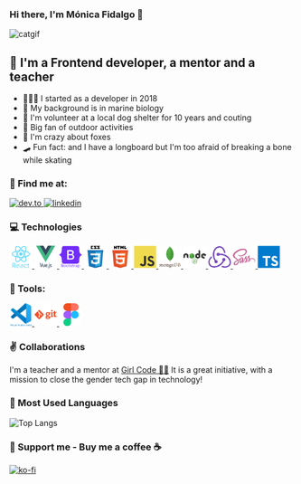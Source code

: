 ### Hi there, I'm Mónica Fidalgo 👋



![catgif](https://user-images.githubusercontent.com/41929489/144757407-64bd4005-dbba-490f-a600-bb02ee2ab5ac.gif)

## 🦄 I'm a Frontend developer, a mentor and a teacher
- 👩🏽‍💻  I started as a developer in 2018
- 🐬  My background is in marine biology
- 🐶  I'm volunteer at a local dog shelter for 10 years and couting
- 🌱  Big fan of outdoor activities
- 🦊  I'm crazy about foxes
- 🛹  Fun fact: and I have a longboard but I'm too afraid of breaking a bone while skating


### 🔎   Find me at:
  <a href="https://dev.to/monicafidalgo" rel="nofollow">
    <img
      src="https://img.shields.io/badge/dev.to-0A0A0A?style=for-the-badge&logo=dev.to&logoColor=white"
      alt="dev.to"
      width="98"
      height="28"
      style="max-width: 100%"
    />
  </a>
    <a href="https://www.linkedin.com/in/monicafidalgo/" rel="nofollow">
    <img
      src="https://img.shields.io/badge/LinkedIn-0077B5?style=for-the-badge&logo=linkedin&logoColor=white"
      alt="linkedin"
      width="111"
      height="28"
      style="max-width: 100%"
    />
  </a>
<br/>


### 💻  Technologies
<p align="left" dir="auto">
   <a href="https://reactjs.org/" rel="nofollow">
    <img
      src="https://raw.githubusercontent.com/devicons/devicon/master/icons/react/react-original-wordmark.svg"
      alt="react"
      width="40"
      height="40"
      style="max-width: 100%"
    />
  </a>
   <a href="https://vuejs.org/" rel="nofollow">
    <img
      src="https://raw.githubusercontent.com/devicons/devicon/master/icons/vuejs/vuejs-original-wordmark.svg"
      alt="vuejs"
      width="40"
      height="40"
      style="max-width: 100%"
    />
  </a>
  <a href="https://getbootstrap.com" rel="nofollow">
    <img
      src="https://raw.githubusercontent.com/devicons/devicon/master/icons/bootstrap/bootstrap-plain-wordmark.svg"
      alt="bootstrap"
      width="40"
      height="40"
      style="max-width: 100%"
    />
  </a>
  <a href="https://www.w3schools.com/css/" rel="nofollow">
    <img
      src="https://raw.githubusercontent.com/devicons/devicon/master/icons/css3/css3-original-wordmark.svg"
      alt="css3"
      width="40"
      height="40"
      style="max-width: 100%"
    />
  </a>

  <a href="https://www.w3.org/html/" rel="nofollow">
    <img
      src="https://raw.githubusercontent.com/devicons/devicon/master/icons/html5/html5-original-wordmark.svg"
      alt="html5"
      width="40"
      height="40"
      style="max-width: 100%"
    />
  </a>
  <a
    href="https://developer.mozilla.org/en-US/docs/Web/JavaScript"
    rel="nofollow"
  >
    <img
      src="https://raw.githubusercontent.com/devicons/devicon/master/icons/javascript/javascript-original.svg"
      alt="javascript"
      width="40"
      height="40"
      style="max-width: 100%"
    />
  </a>
  <a href="https://www.mongodb.com/" rel="nofollow">
    <img
      src="https://raw.githubusercontent.com/devicons/devicon/master/icons/mongodb/mongodb-original-wordmark.svg"
      alt="mongodb"
      width="40"
      height="40"
      style="max-width: 100%"
    />
  </a>
  <a href="https://nodejs.org" rel="nofollow">
    <img
      src="https://raw.githubusercontent.com/devicons/devicon/master/icons/nodejs/nodejs-original-wordmark.svg"
      alt="nodejs"
      width="40"
      height="40"
      style="max-width: 100%"
    />
  </a>
  <a href="https://redux.js.org" rel="nofollow">
    <img
      src="https://raw.githubusercontent.com/devicons/devicon/master/icons/redux/redux-original.svg"
      alt="redux"
      width="40"
      height="40"
      style="max-width: 100%"
    />
  </a>
  <a href="https://sass-lang.com" rel="nofollow">
    <img
      src="https://raw.githubusercontent.com/devicons/devicon/master/icons/sass/sass-original.svg"
      alt="sass"
      width="40"
      height="40"
      style="max-width: 100%"
    />
  </a>
  <a href="https://www.typescriptlang.org/" rel="nofollow">
    <img
      src="https://raw.githubusercontent.com/devicons/devicon/master/icons/typescript/typescript-original.svg"
      alt="typescript"
      width="40"
      height="40"
      style="max-width: 100%"
    />
  </a>
</p>

### 🔨  Tools:
<p align="left" dir="auto">
    <a href="https://code.visualstudio.com/" rel="nofollow">
    <img
      src="https://github.com/devicons/devicon/blob/master/icons/vscode/vscode-original-wordmark.svg"
      alt="vscode"
      width="40"
      height="40"
      style="max-width: 100%"
    />
  </a>
  <a href="https://git-scm.com/" rel="nofollow">
    <img
      src="https://github.com/devicons/devicon/blob/master/icons/git/git-plain-wordmark.svg"
      alt="git"
      width="40"
      height="40"
      style="max-width: 100%"
    />
  </a>
    <a href="https://www.figma.com/" rel="nofollow">
    <img
      src="https://github.com/devicons/devicon/blob/master/icons/figma/figma-original.svg"
      alt="figma"
      width="40"
      height="40"
      style="max-width: 100%"
    />
  </a>
 </p>

### ✌️ Collaborations 
<p>I'm a teacher and a mentor at  <a href="https://www.girl-code.co.uk/" rel="nofollow">Girl Code 👩‍💻</a>
It is a great initiative, with a mission to close the gender tech gap in technology!</p>


### 📙 Most Used Languages
![Top Langs](https://github-readme-stats.vercel.app/api/top-langs/?username=MonicaFidalgo&layout=compact&theme=radical)

### 💖 Support me - Buy me a coffee ☕ 
[![ko-fi](https://ko-fi.com/img/githubbutton_sm.svg)](https://ko-fi.com/R6R8D4H75)


